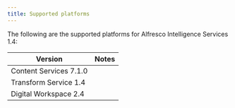 ```yaml
---
title: Supported platforms
---
```


The following are the supported platforms for Alfresco Intelligence Services 1.4:

| Version | Notes |
| ------- | ----- |
| Content Services 7.1.0 | |
| Transform Service 1.4 | |
| Digital Workspace 2.4 | |

